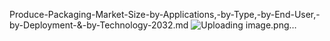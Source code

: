 Produce-Packaging-Market-Size-by-Applications,-by-Type,-by-End-User,-by-Deployment-&-by-Technology-2032.md
![Uploading image.png…]()
